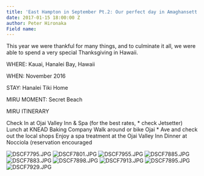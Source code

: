```yaml
---
title: 'East Hampton in September Pt.2: Our perfect day in Amaghansett'
date: 2017-01-15 18:00:00 Z
author: Peter Hironaka
Field name: 
---
```



This year we were thankful for many things, and to culminate it all, we were able to spend a very special Thanksgiving in Hawaii.

WHERE: Kauai, Hanalei Bay, Hawaii

WHEN: November 2016

STAY: Hanalei Tiki Home

MIRU MOMENT: Secret Beach

MIRU ITINERARY

Check In at Ojai Valley Inn & Spa (for the best rates, * check Jetsetter) Lunch at KNEAD Baking Company Walk around or bike Ojai * Ave and check out the local shops Enjoy a spa treatment at the Ojai Valley Inn Dinner at Nocciola (reservation encouraged

![DSCF7795.JPG](/uploads/DSCF7795.JPG)
![DSCF7801.JPG](/uploads/DSCF7801.JPG)
![DSCF7955.JPG](/uploads/DSCF7955.JPG)
![DSCF7885.JPG](/uploads/DSCF7885.JPG)
![DSCF7883.JPG](/uploads/DSCF7883.JPG)
![DSCF7898.JPG](/uploads/DSCF7898.JPG)
![DSCF7913.JPG](/uploads/DSCF7913.JPG)
![DSCF7895.JPG](/uploads/DSCF7895.JPG)
![DSCF7929.JPG](/uploads/DSCF7929.JPG)